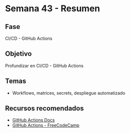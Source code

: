 # Semana 43 - Resumen

## Fase
CI/CD - GitHub Actions

## Objetivo
Profundizar en CI/CD - GitHub Actions

## Temas
- Workflows, matrices, secrets, despliegue automatizado

## Recursos recomendados
- [GitHub Actions Docs](https://docs.github.com/en/actions)
- [GitHub Actions - FreeCodeCamp](https://www.freecodecamp.org/news/github-actions-ci-cd-pipeline/)
